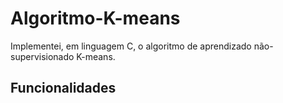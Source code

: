 # Algoritmo-K-means
Implementei, em linguagem C, o algoritmo de aprendizado não-supervisionado K-means.

## Funcionalidades
